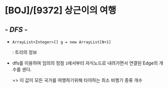 # [BOJ]/[9372] 상근이의 여행

## *- DFS -*

* `ArrayList<Integer>[] g = new ArrayList[N+1]`

  : 트리의 정보

* dfs를 이용하여 임의의 정점 `1`에서부터 자식노드로 내려가면서 연결된 Edge의 개수를 센다. 

  => 이 값이 모든 국가를 여행하기위해 타야하는 최소 비행기 종류 개수